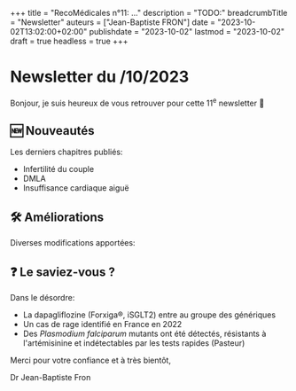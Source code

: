 +++
title = "RecoMédicales n°11:  ..."
description = "TODO:"
breadcrumbTitle = "Newsletter"
auteurs = ["Jean-Baptiste FRON"]
date = "2023-10-02T13:02:00+02:00"
publishdate = "2023-10-02"
lastmod = "2023-10-02"
draft = true
headless = true
+++

# Newsletter du /10/2023

Bonjour, je suis heureux de vous retrouver pour cette 11<sup>e</sup> newsletter 📰

## 🆕 Nouveautés

Les derniers chapitres publiés:

- Infertilité du couple
- DMLA
- Insuffisance cardiaque aiguë

## 🛠️ Améliorations

Diverses modifications apportées:



## ❓ Le saviez-vous ?

Dans le désordre:

- La dapagliflozine (Forxiga®, iSGLT2) entre au groupe des génériques
- Un cas de rage identifié en France en 2022
- Des *Plasmodium falciparum* mutants ont été détectés, résistants à l'artémisinine et indétectables par les tests rapides (Pasteur)

Merci pour votre confiance et à très bientôt,

Dr Jean-Baptiste Fron

